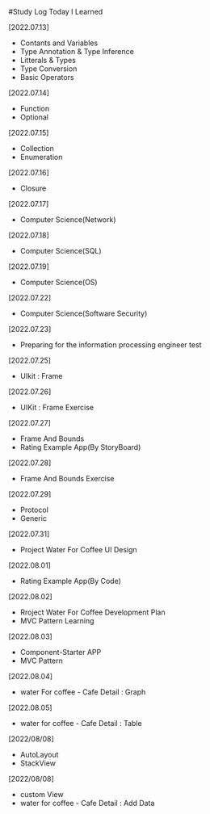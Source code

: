 
#Study Log
Today I Learned

[2022.07.13]
- Contants and Variables
- Type Annotation & Type Inference
- Litterals & Types
- Type Conversion
- Basic Operators

[2022.07.14]
- Function
- Optional

[2022.07.15]
- Collection
- Enumeration

[2022.07.16]
- Closure

[2022.07.17]
- Computer Science(Network)

[2022.07.18]
- Computer Science(SQL)

[2022.07.19]
- Computer Science(OS)

[2022.07.22]
- Computer Science(Software Security)

[2022.07.23]
- Preparing for the information processing engineer test

[2022.07.25]
- UIkit : Frame

[2022.07.26]
- UIKit : Frame Exercise

[2022.07.27]
- Frame And Bounds
- Rating Example App(By StoryBoard)

[2022.07.28]
- Frame And Bounds Exercise

[2022.07.29]
- Protocol
- Generic

[2022.07.31]
- Project Water For Coffee UI Design

[2022.08.01]
- Rating Example App(By Code)

[2022.08.02]
- Rroject Water For Coffee Development Plan
- MVC Pattern Learning

[2022.08.03]
- Component-Starter APP
- MVC Pattern

[2022.08.04]
- water For coffee - Cafe Detail : Graph

[2022.08.05]
- water for coffee - Cafe Detail : Table

[2022/08/08]
- AutoLayout 
- StackView

[2022/08/08]
- custom View
- water for coffee - Cafe Detail : Add Data